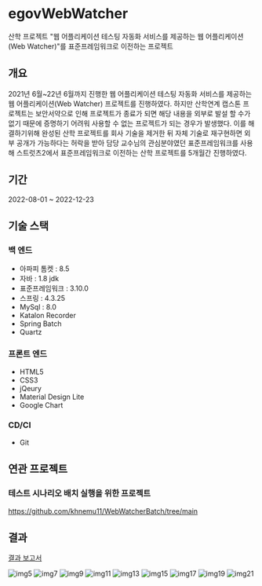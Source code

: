 # egovWebWatcher
산학 프로젝트 "웹 어플리케이션 테스팅 자동화 서비스를 제공하는 웹 어플리케이션(Web Watcher)"를 표준프레임워크로 이전하는 프로젝트<br>

## 개요
2021년 6월~22년 6월까지 진행한 웹 어플리케이션 테스팅 자동화 서비스를 제공하는 웹 어플리케이션(Web Watcher) 프로젝트를 진행하였다. 하지만 산학연계 캡스톤 프로젝트는 보안서약으로 인해 프로젝트가 종료가 되면 해당 내용을 외부로 발설 할 수가 없기 때문에 증명하기 어려워 사용할 수 없는 프로젝트가 되는 경우가 발생했다. 이를 해결하기위해 완성된 산학 프로젝트를 회사 기술을 제거한 뒤 자체 기술로 재구현하면 외부 공개가 가능하다는 허락을 받아 담당 교수님의 관심분야였던 표준프레임워크를 사용해 스트럿츠2에서 표준프레임워크로 이전하는 산학 프로젝트를 5개월간 진행하였다. 

## 기간

2022-08-01 ~ 2022-12-23


## 기술 스택

### 백 엔드
- 아파피 톰켓 : 8.5
- 자바 : 1.8 jdk
- 표준프레임워크 : 3.10.0
- 스프링 : 4.3.25
- MySql : 8.0
- Katalon Recorder
- Spring Batch
- Quartz

### 프론트 엔드
- HTML5
- CSS3
- jQeury
- Material Design Lite
- Google Chart

### CD/CI
- Git

## 연관 프로젝트

### 테스트 시나리오 배치 실행을 위한 프로젝트

https://github.com/khnemu11/WebWatcherBatch/tree/main

## 결과

[결과 보고서](https://github.com/khnemu11/egovWebWatcherWtihcmmn/blob/main/Web%20Watcher%20%EA%B2%B0%EA%B3%BC%20%EB%B3%B4%EA%B3%A0%EC%84%9C.pdf)

![img5](https://github.com/khnemu11/egovWebWatcherWtihcmmn/assets/37679352/02a585d5-4eee-4a61-a732-607db4392330)
![img7](https://github.com/khnemu11/egovWebWatcherWtihcmmn/assets/37679352/d22be6a8-d9d5-4c78-b74a-95a969bdb30d)
![img9](https://github.com/khnemu11/egovWebWatcherWtihcmmn/assets/37679352/e0ef1b05-998b-4342-802a-1ce65e749e2e)
![img11](https://github.com/khnemu11/egovWebWatcherWtihcmmn/assets/37679352/30fa42e5-9fe3-4e8d-9c4d-ce5ab219448e)
![img13](https://github.com/khnemu11/egovWebWatcherWtihcmmn/assets/37679352/dd99aa71-3545-4d77-b20c-0ed32ac889f7)
![img15](https://github.com/khnemu11/egovWebWatcherWtihcmmn/assets/37679352/96c38087-6d34-4806-8a2f-c5c8f5559aca)
![img17](https://github.com/khnemu11/egovWebWatcherWtihcmmn/assets/37679352/b3517761-4d40-4806-9f7b-a4fab20b0115)
![img19](https://github.com/khnemu11/egovWebWatcherWtihcmmn/assets/37679352/715c21fc-eafb-4bbe-9ac6-c8e1d760170f)
![img21](https://github.com/khnemu11/egovWebWatcherWtihcmmn/assets/37679352/85b404ca-68ea-49cb-8fc0-45a92363c286)


